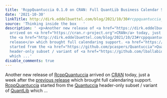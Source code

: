 ```yaml
---
title: 'RcppQuantuccia 0.1.0 on CRAN: Full QuantLib Business Calendar Support'
date: '2021-10-30'
linkTitle: http://dirk.eddelbuettel.com/blog/2021/10/30#rcppquantuccia_0.1.0
source: 'Thinking inside the box   '
description: ' <p>Another new release of <a href="https://dirk.eddelbuettel.com/code/rcpp.quantuccia.html">RcppQuantuccia</a>
  arrived on <a href="https://cran.r-project.org">CRAN</a> today, just a week after
  the <a href="http://dirk.eddelbuettel.com/blog/2021/10/23#rcppquantuccia_0.0.5">previous
  release</a> which brought full calendaring support. <a href="https://dirk.eddelbuettel.com/code/rcpp.quantuccia.html">RcppQuantuccia</a>
  started from the <a href="https://github.com/pcaspers/Quantuccia">Quantuccia</a>
  header-only subset / variant of <a href="https://github.com/lballabio/quantlib">QuantLib</a>
  which ...'
disable_comments: true
---
```

 <p>Another new release of <a href="https://dirk.eddelbuettel.com/code/rcpp.quantuccia.html">RcppQuantuccia</a> arrived on <a href="https://cran.r-project.org">CRAN</a> today, just a week after the <a href="http://dirk.eddelbuettel.com/blog/2021/10/23#rcppquantuccia_0.0.5">previous release</a> which brought full calendaring support. <a href="https://dirk.eddelbuettel.com/code/rcpp.quantuccia.html">RcppQuantuccia</a> started from the <a href="https://github.com/pcaspers/Quantuccia">Quantuccia</a> header-only subset / variant of <a href="https://github.com/lballabio/quantlib">QuantLib</a> which ...